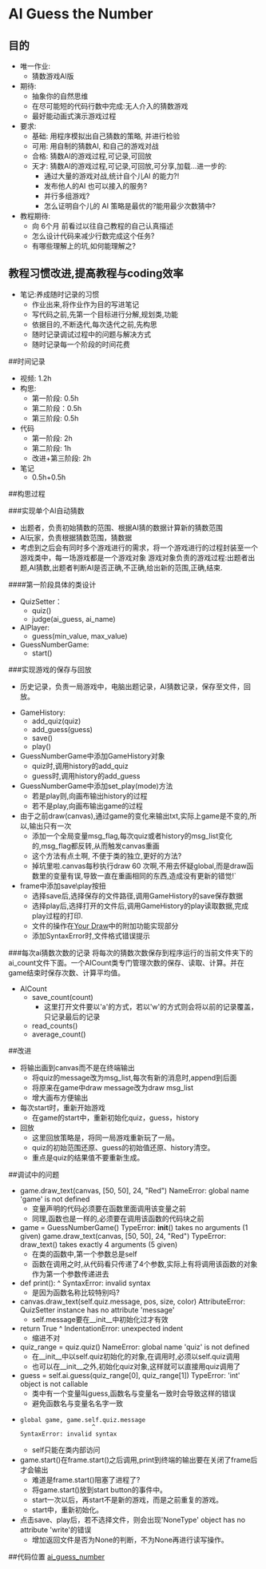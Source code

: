 ﻿# AI Guess the Number

## 目的
- 唯一作业:
  + 猜数游戏AI版
- 期待:
  + 抽象你的自然思维
  + 在尽可能短的代码行数中完成:无人介入的猜数游戏
  + 最好能动画式演示游戏过程
- 要求:
  + 基础: 用程序模拟出自己猜数的策略, 并进行检验
  + 可用: 用自制的猜数AI, 和自己的游戏对战
  + 合格: 猜数AI的游戏过程,可记录,可回放
  + 天才: 猜数AI的游戏过程,可记录,可回放,可分享,加载...进一步的:
    * 通过大量的游戏对战,统计自个儿AI 的能力?! 
    * 发布他人的AI 也可以接入的服务?
    * 并行多组游戏?
    * 怎么证明自个儿的 AI 策略是最优的?能用最少次数猜中?
- 教程期待:
  + 向 6个月 前看过以往自己教程的自己认真描述
  + 怎么设计代码来减少行数完成这个任务?
  + 有哪些理解上的坑,如何能理解之?

## 教程习惯改进,提高教程与coding效率
+ 笔记:养成随时记录的习惯
  - 作业出来,将作业作为目的写进笔记
  - 写代码之前,先第一个目标进行分解,规划类,功能
  - 依据目的,不断迭代,每次迭代之前,先构思
  - 随时记录调试过程中的问题与解决方式
  - 随时记录每一个阶段的时间花费

##时间记录
+ 视频: 1.2h
+ 构思:
  - 第一阶段: 0.5h
  - 第二阶段：0.5h
  - 第三阶段: 0.5h
+ 代码
  - 第一阶段: 2h
  - 第二阶段: 1h
  - 改进+第三阶段: 2h
+ 笔记
  - 0.5h+0.5h

##构思过程

###实现单个AI自动猜数
* 出题者，负责初始猜数的范围、根据AI猜的数据计算新的猜数范围
* AI玩家，负责根据猜数范围，猜数据
* 考虑到之后会有同时多个游戏进行的需求，将一个游戏进行的过程封装至一个游戏类中，每一场游戏都是一个游戏对象
  游戏对象负责的游戏过程:出题者出题,AI猜数,出题者判断AI是否正确,不正确,给出新的范围,正确,结束.

####第一阶段具体的类设计
+ QuizSetter：
  - quiz()
  - judge(ai_guess, ai_name)
+ AIPlayer:
  - guess(min_value, max_value)
+ GuessNumberGame:
  - start()

###实现游戏的保存与回放
* 历史记录，负责一局游戏中，电脑出题记录，AI猜数记录，保存至文件，回放。
+ GameHistory:
  - add_quiz(quiz)
  - add_guess(guess)
  - save()
  - play()
+ GuessNumberGame中添加GameHistory对象
  - quiz时,调用history的add_quiz
  - guess时,调用history的add_guess
+ GuessNumberGame中添加set_play(mode)方法
  - 若是play则,向画布输出history的过程
  - 若不是play,向画布输出game的过程
+ 由于之前draw(canvas),通过game的变化来输出txt,实际上game是不变的,所以,输出只有一次
  - 添加一个全局变量msg_flag,每次quiz或者history的msg_list变化的,msg_flag都反转,从而触发canvas重画
  - 这个方法有点土啊, 不便于类的独立,更好的方法?
  - 掉坑里啦.canvas每秒执行draw 60 次啊,不用去怀疑global,而是draw函数里的变量有误,导致一直在重画相同的东西,造成没有更新的错觉!`
+ frame中添加save\play按扭
  - 选择save后,选择保存的文件路径,调用GameHistory的save保存数据
  - 选择play后,选择打开的文件后,调用GameHistory的play读取数据,完成play过程的打印.
  - 文件的操作在[Your Draw](your_draw.md)中的附加功能实现部分
  - 添加SyntaxError时,文件格式错误提示

###每次ai猜数次数的记录
将每次的猜数次数保存到程序运行的当前文件夹下的ai_count文件下面。一个AICount类专门管理次数的保存、读取、计算。并在game结束时保存次数、计算平均值。
+ AICount
  - save_count(count)
    * 这里打开文件要以'a'的方式，若以'w'的方式则会将以前的记录覆盖，只记录最后的记录
  - read_counts()
  - average_count()

##改进
+ 将输出画到canvas而不是在终端输出
  - 将quiz的message改为msg_list,每次有新的消息时,append到后面
  - 将原来在game中draw message改为draw msg_list
  - 增大画布方便输出
+ 每次start时，重新开始游戏
  - 在game的start中，重新初始化quiz，guess，history
+ 回放
  - 这里回放策略是，将同一局游戏重新玩了一局。
  - quiz的初始范围还原、guess的初始值还原、history清空。
  - 重点是quiz的结果值不要重新生成。

##调试中的问题
+ game.draw_text(canvas, [50, 50], 24, "Red")
  NameError: global name 'game' is not defined
  - 变量声明的代码必须要在函数里面调用该变量之前
  - 同理,函数也是一样的,必须要在调用该函数的代码块之前
+ game = GuessNumberGame()
  TypeError: __init__() takes no arguments (1 given)
  game.draw_text(canvas, [50, 50], 24, "Red")
  TypeError: draw_text() takes exactly 4 arguments (5 given)
  - 在类的函数中,第一个参数总是self
  - 函数在调用之时,从代码看只传递了4个参数,实际上有将调用该函数的对象作为第一个参数传递进去
+ def print():
           ^
  SyntaxError: invalid syntax
  - 是因为函数名称比较特别吗?
+ canvas.draw_text(self.quiz.message, pos, size, color)
  AttributeError: QuizSetter instance has no attribute 'message'
  - self.message要在__init__中初始化过才有效
+ return True
   ^
  IndentationError: unexpected indent
  - 缩进不对
+ quiz_range = quiz.quiz()
  NameError: global name 'quiz' is not defined
  - 在__init__中以self.quiz初始化的对象,在调用时,必须以self.quiz调用
  - 也可以在__init__之外,初始化quiz对象,这样就可以直接用quiz调用了
+ guess = self.ai.guess(quiz_range[0], quiz_range[1])
  TypeError: 'int' object is not callable
  - 类中有一个变量叫guess,函数名与变量名一致时会导致这样的错误
  - 避免函数名与变量名名字一致
+ 
  ```
  global game, game.self.quiz.message
                      ^
  SyntaxError: invalid syntax
  ````
  - self只能在类内部访问
+ game.start()在frame.start()之后调用,print到终端的输出要在关闭了frame后才会输出
  - 难道是frame.start()阻塞了进程了?
  - 将game.start()放到start button的事件中。
  - start一次以后，再start不是新的游戏，而是之前重复的游戏。
  - start中，重新初始化。
+ 点击save、play后，若不选择文件，则会出现'NoneType' object has no attribute 'write'的错误
  - 增加返回文件是否为None的判断，不为None再进行读写操作。

##代码位置
[ai_guess_number](https://github.com/Lillianmin/omooc.py/blob/master/src/iippy-3/ai_guess_number.py)
